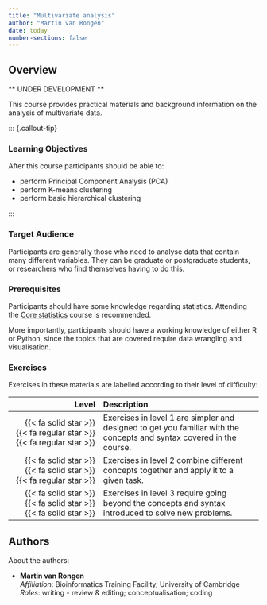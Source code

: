 ```yaml
---
title: "Multivariate analysis"
author: "Martin van Rongen"
date: today
number-sections: false
---
```


## Overview 

** UNDER DEVELOPMENT **

This course provides practical materials and background information on the analysis of multivariate data.

::: {.callout-tip}
### Learning Objectives

After this course participants should be able to:

- perform Principal Component Analysis (PCA)
- perform K-means clustering
- perform basic hierarchical clustering

:::


### Target Audience

Participants are generally those who need to analyse data that contain many different variables. They can be graduate or postgraduate students, or researchers who find themselves having to do this.


### Prerequisites

Participants should have some knowledge regarding statistics. Attending the [Core statistics](https://cambiotraining.github.io/corestats/) course is recommended.

More importantly, participants should have a working knowledge of either R or Python, since the topics that are covered require data wrangling and visualisation.


<!-- Training Developer note: comment the following section out if you did not assign levels to your exercises -->
### Exercises

Exercises in these materials are labelled according to their level of difficulty:

| Level | Description |
| ----: | :---------- |
| {{< fa solid star >}} {{< fa regular star >}} {{< fa regular star >}} | Exercises in level 1 are simpler and designed to get you familiar with the concepts and syntax covered in the course. |
| {{< fa solid star >}} {{< fa solid star >}} {{< fa regular star >}} | Exercises in level 2 combine different concepts together and apply it to a given task. |
| {{< fa solid star >}} {{< fa solid star >}} {{< fa solid star >}} | Exercises in level 3 require going beyond the concepts and syntax introduced to solve new problems. |


## Authors
<!-- 
The listing below shows an example of how you can give more details about yourself.
These examples include icons with links to GitHub and Orcid. 
-->

About the authors:

- **Martin van Rongen**
<a href="https://orcid.org/0000-0002-1441-367X" target="_blank"><i class="fa-brands fa-orcid" style="color:#a6ce39"></i></a> 
  <a href="https://github.com/mvanrongen" target="_blank"><i class="fa-brands fa-github" style="color:#4078c0"></i></a>  
  _Affiliation_: Bioinformatics Training Facility, University of Cambridge  
  _Roles_: writing - review & editing; conceptualisation; coding

<!--
## Citation

 We can do this at the end 

Please cite these materials if:

- You adapted or used any of them in your own teaching.
- These materials were useful for your research work. For example, you can cite us in the methods section of your paper: "We carried our analyses based on the recommendations in _TODO_.".

You can cite these materials as:

> TODO

Or in BibTeX format:

```
@Misc{,
  author = {},
  title = {},
  month = {},
  year = {},
  url = {},
  doi = {}
}
```
-->


